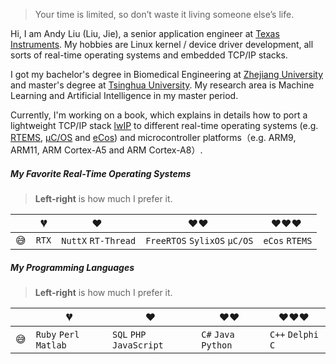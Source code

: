 > Your time is limited, so don’t waste it living someone else’s life. 

Hi, I am Andy Liu (Liu, Jie), a senior application engineer at [Texas Instruments](http://www.ti.com/). My hobbies are Linux kernel / device driver development, all sorts of real-time operating systems and embedded TCP/IP stacks.

I got my bachelor's degree in Biomedical Engineering at [Zhejiang University](https://en.wikipedia.org/wiki/Zhejiang_University) and master's degree at [Tsinghua University](https://en.wikipedia.org/wiki/Tsinghua_University). My research area is Machine Learning and Artificial Intelligence in my master period.

Currently, I'm working on a book, which explains in details how to port a lightweight TCP/IP stack [lwIP](https://en.wikipedia.org/wiki/LwIP) to different real-time operating systems (e.g. [RTEMS](https://www.rtems.org/), [µC/OS](https://en.wikipedia.org/wiki/Micro-Controller_Operating_Systems) and [eCos](https://en.wikipedia.org/wiki/ECos)) and microcontroller platforms（e.g. ARM9, ARM11, ARM Cortex-A5 and ARM Cortex-A8）.

##### My Favorite Real-Time Operating Systems
> __Left-right__ is how much I prefer it. 

|     | 💔️           | ❤️ ️                 | ❤️❤️ ️                     | ❤️❤️❤️ ️               |
| --- | ------------- | -------------------- | -------------------------- | ---------------------- |
| 😅  | `RTX`         | `NuttX`  `RT-Thread` | `FreeRTOS` `SylixOS` `µC/OS`  | `eCos` `RTEMS`    |

##### My Programming Languages

> __Left-right__ is how much I prefer it. 

|     | 💔️           | ❤️ ️                 | ❤️❤️ ️                     | ❤️❤️❤️ ️               |
| --- | ------------- | -------------------- | -------------------------- | ---------------------- |
| 😅  |  `Ruby` `Perl` `Matlab`| `SQL` `PHP` `JavaScript`   | `C#` `Java` `Python`     | `C++` `Delphi` `C`  |



